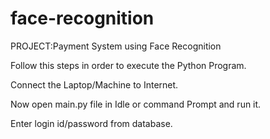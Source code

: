 # face-recognition
PROJECT:Payment System using Face Recognition

Follow this steps in order to execute the Python Program.

Connect the Laptop/Machine to Internet.

Now open main.py file in Idle or command Prompt and run it.

Enter login id/password from database.
